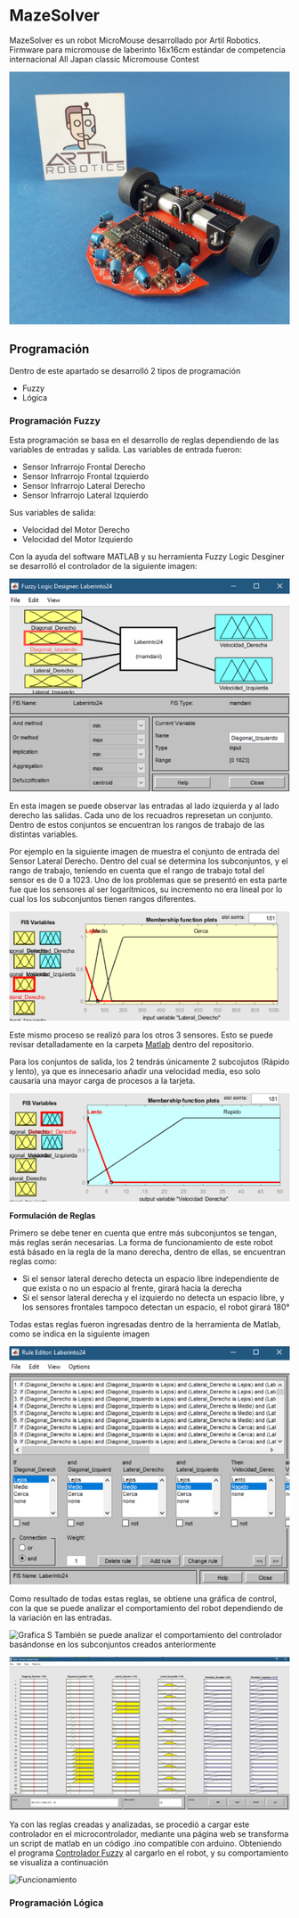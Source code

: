 # MazeSolver
MazeSolver es un robot MicroMouse desarrollado por Artil Robotics. Firmware para micromouse de laberinto 16x16cm estándar de competencia internacional All Japan classic Micromouse Contest

![MazeSolver](https://github.com/ArtilRobotics/MazeSolver/blob/main/image/MazeSolver.png)

## Programación
Dentro de este apartado se desarrolló 2 tipos de programación
- Fuzzy
- Lógica

### Programación Fuzzy
Esta programación se basa en el desarrollo de reglas dependiendo de las variables de entradas y salida.
Las variables de entrada fueron:
- Sensor Infrarrojo Frontal Derecho 
- Sensor Infrarrojo Frontal Izquierdo
- Sensor Infrarrojo Lateral Derecho 
- Sensor Infrarrojo Lateral Izquierdo

Sus variables de salida:
- Velocidad del Motor Derecho
- Velocidad del Motor Izquierdo

Con la ayuda del software MATLAB y su herramienta Fuzzy Logic Desginer se desarrolló el controlador de la siguiente imagen:

![Pantalla Principal](https://github.com/ArtilRobotics/MazeSolver/blob/main/image/Pantalla%20Principal%20Fuzzy%20Logic%20Designer.png)

En esta imagen se puede observar las entradas al lado izquierda y al lado derecho las salidas. Cada uno de los recuadros represetan un conjunto. Dentro de estos conjuntos se encuentran los rangos de trabajo de las distintas variables.

Por ejemplo en la siguiente imagen de muestra el conjunto de entrada del Sensor Lateral Derecho. Dentro del cual se determina los subconjuntos, y el rango de trabajo, teniendo en cuenta que el rango de trabajo total del sensor es de 0 a 1023. Uno de los problemas que se presentó en esta parte fue que los sensores al ser logarítmicos, su incremento no era lineal por lo cual los los subconjuntos tienen rangos diferentes.

![Sensor Lateral Derecho](https://github.com/ArtilRobotics/MazeSolver/blob/main/image/Conjunto%20Sensor%20Lateral%20Derecho.png)

Este mismo proceso se realizó para los otros 3 sensores. Esto se puede revisar detalladamente en la carpeta [Matlab](https://github.com/ArtilRobotics/MazeSolver/tree/main/Matlab/Intento%2029) dentro del repositorio.

Para los conjuntos de salida, los 2 tendrás únicamente 2 subcojutos (Rápido y lento), ya que es innecesario añadir una velocidad media, eso solo causaría una mayor carga de procesos a la tarjeta.

![Velocidad Motor Derecho](https://github.com/ArtilRobotics/MazeSolver/blob/main/image/Velocidad%20Motor%20Derecho.png)

**Formulación de Reglas**

Primero se debe tener en cuenta que entre más subconjuntos se tengan, más reglas serán necesarias. La forma de funcionamiento de este robot está básado en la regla de la mano derecha, dentro de ellas, se encuentran reglas como:
- Si el sensor lateral derecho detecta un espacio libre independiente de que exista o no un espacio al frente, girará hacia la derecha
- Si el sensor lateral derecha y el izquierdo no detecta un espacio libre, y los sensores frontales tampoco detectan un espacio, el robot girará 180°

Todas estas reglas fueron ingresadas dentro de la herramienta de Matlab, como se indica en la siguiente imagen

![Reglas](https://github.com/ArtilRobotics/MazeSolver/blob/main/image/Reglas.png)

Como resultado de todas estas reglas, se obtiene una gráfica de control, con la que se puede analizar el comportamiento del robot dependiendo de la variación en las entradas.

![Grafica](https://github.com/ArtilRobotics/MazeSolver/blob/main/image/Gráfica%20Resultante%20Reglas.png)
S
También se puede analizar el comportamiento del controlador basándonse en los subconjuntos creados anteriormente

![Testeo](https://github.com/ArtilRobotics/MazeSolver/blob/main/image/Testeo%20de%20Subcojuntos.png)

Ya con las reglas creadas y analizadas, se procedió a cargar este controlador en el microcontrolador, mediante una página web se transforma un script de matlab en un código .ino compatible con arduino. Obteniendo el programa [Controlador Fuzzy](https://github.com/ArtilRobotics/MazeSolver/blob/main/src/fuzzy.cpp) al cargarlo en el robot, y su comportamiento se visualiza a continuación

![Funcionamiento](https://github.com/ArtilRobotics/MazeSolver/blob/main/image/Funcionamiento%20Control%20Fuzzy.gif)

### Programación Lógica

